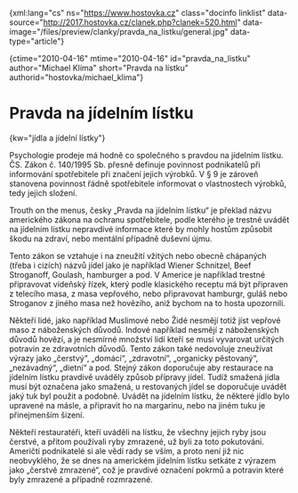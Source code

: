 
{xml:lang="cs" ns="https://www.hostovka.cz" class="docinfo linklist" data-source="http://2017.hostovka.cz/clanek.php?clanek=520.html" data-image="/files/preview/clanky/pravda\_na\_listku/general.jpg" data-type="article"}

{ctime="2010-04-16" mtime="2010-04-16" id="pravda\_na\_listku" author="Michael Klíma" short="Pravda na lístku" authorid="hostovka/michael_klima"}

# Pravda na jídelním lístku

<!-- generated attribute kw by user_udpatekw.sh on 2019-04-16, do not edit -->

{kw="jídla a jídelní lístky"}

Psychologie prodeje má hodně co společného s pravdou na jídelním lístku. ČS. Zákon č. 140/1995 Sb. přesně definuje povinnost podnikatelů při informování spotřebitele při značení jejich výrobků. V § 9 je zároveň stanovena povinnost řádně spotřebitele informovat o vlastnostech výrobků, tedy jejich složení.

Trouth on the menus, česky „Pravda na jídelním lístku“ je překlad názvu amerického zákona na ochranu spotřebitele, podle kterého je trestné uvádět na jídelním lístku nepravdivé informace které by mohly hostům způsobit škodu na zdraví, nebo mentální případně duševní újmu. 

Tento zákon se vztahuje i na zneužití vžitých nebo obecně chápaných (třeba i cizích) názvů jídel jako je například Wiener Schnitzel, Beef Stroganoff, Goulash, hamburger a pod. V Americe je například trestné připravovat vídeňský řízek, který podle klasického receptu má být připraven z telecího masa, z masa vepřového, nebo připravovat hamburgr, guláš nebo Stroganov z jiného masa než hovězího, aniž bychom na to hosta upozornili. 

Někteří lidé, jako například Muslimové nebo Židé nesmějí totiž jíst vepřové maso z náboženských důvodů. Indové například nesmějí z náboženských důvodů hovězí, a je nesmírné množství lidí kteří se musí vyvarovat určitých potravin ze zdravotních důvodů. Tento zákon také nedovoluje zneužívat výrazy jako „čerstvý“, „domácí“, „zdravotní“, „organicky pěstovaný“, „nezávadný“, „dietní“ a pod. Stejný zákon doporučuje aby restaurace na jídelním lístku pravdivě uváděly způsob přípravy jídel. Tudíž smažená jídla musí být označena jako smažená, u restovaných jídel se doporučuje uvádět jaký tuk byl použit a podobně. Uvádět na jídelním lístku, že některé jídlo bylo upravené na másle, a připravit ho na margarinu, nebo na jiném tuku je přinejmenším šizení.

Někteří restauratéři, kteří uváděli na lístku, že všechny jejich ryby jsou čerstvé, a přitom používali ryby zmrazené, už byli za toto pokutováni. Američtí podnikatelé si ale vědí rady se vším, a proto není již nic neobvyklého, že se dnes na americkém jídelním lístku setkáte z výrazem jako „čerstvě zmrazené“, což je pravdivé označení pokrmů a potravin které byly zmrazené a případně rozmrazené.

